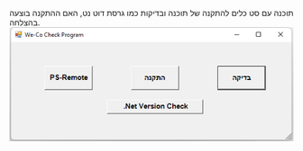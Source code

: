 תוכנה עם סט כלים להתקנה של תוכנה ובדיקות כמו גרסת דוט נט, האם ההתקנה בוצעה בהצלחה.
<img src=".\Capture.PNG"></img>
